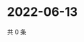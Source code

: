 # 2022-06-13

共 0 条

<!-- BEGIN WEIBO -->
<!-- 最后更新时间 Mon Jun 13 2022 06:00:47 GMT+0800 (China Standard Time) -->

<!-- END WEIBO -->
